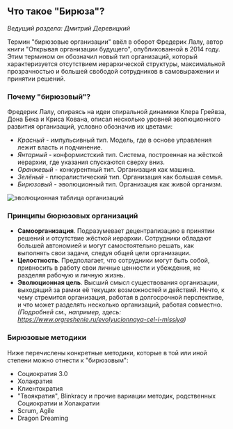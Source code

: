 ## Что такое "Бирюза"?
*Ведущий раздела: Дмитрий Деревицкий*

Термин "бирюзовые организации" ввёл в оборот Фредерик Лалу, автор книги "Открывая организации будущего", опубликованной в 2014 году. Этим термином он обозначил новый тип организаций, который характеризуется отсутствием иерархической структуры, максимальной прозрачностью и большей свободой сотрудников в самовыражении и принятии решений.

### Почему "бирюзовый"?
Фредерик Лалу, опираясь на идеи спиральной динамики Клера Грейвза, Дона Бека и Криса Кована, описал несколько уровней эволюционного развития организаций, условно обозначив их цветами:
- *Красный* - импульсивный тип. Модель, где в основе управления лежит власть и подчинение.
- *Янтарный* - конформистский тип. Система, построенная на жёсткой иерархии, где указания спускаются сверху вниз.
- *Оранжевый* - конкурентный тип. Организация как машина.
- *Зелёный* - плюралистический тип. Организация как большая семья.
- *Бирюзовый* - эволюционный тип. Организация как живой организм.

![эволюционная таблица организаций](https://blog.mann-ivanov-ferber.ru/wp-content/uploads/2017/08/table-evolution.jpg)

### Принципы бюрюзовых организаций
- **Самоорганизация**. Подразумевает децентрализацию в принятии решений и отсутствие жёсткой иерархии. Сотрудники обладают большей автономией и могут самостоятельно решать, как выполнять свои задачи, следуя общей цели организации.
- **Целостность**. Предполагает, что сотрудники могут быть собой, привносить в работу свои личные ценности и убеждения, не разделяя рабочую и личную жизнь.
- **Эволюционная цель**. Высший смысл существования организации, выходящий за рамки её текущих возможностей и действий. Нечто, к чему стремится организация, работая в долгосрочной перспективе, и что может разделять несколько организаций, работая совместно. *(Подробней см., например, здесь: https://www.orgreshenie.ru/evolyucionnaya-cel-i-missiya)*

### Бирюзовые методики
Ниже перечислены конкретные методики, которые в той или иной степени можно отнести к "бирюзовым":
- Социократия 3.0
- Холакратия
- Клиентократия
- "Твоякратия", Blinkracy и прочие вариации методик, родственных Социократии и Холакратии
- Scrum, Agile
- Dragon Dreaming
